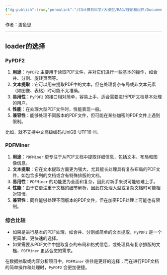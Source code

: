 ```yaml
---
{"dg-publish":true,"permalink":"/CS计算机科学/大模型/RAG/理论和组件/Document Loader/","noteIcon":"","created":"2024-01-18T22:28:36.963+08:00","updated":"2025-01-08T23:57:20.230+08:00"}
---
```



作者：游鱼思

---
## loader的选择

### PyPDF2

1. **用途**：`PyPDF2` 主要用于读取PDF文件，并对它们进行一些基本的操作，如合并、分割、旋转页面等。
2. **文本提取**：它可以用来提取PDF中的文本，但在处理复杂布局或非文本元素（如图像、表格）时可能不太准确。
3. **易用性**：`PyPDF2` 的接口相对简单，容易上手，适合需要进行PDF文档基本处理的用户。
4. **性能**：在处理大型PDF文件时，性能表现一般。
5. **兼容性**：能够处理不同版本的PDF文件，但可能在某些加密的PDF文件上遇到限制。

比如，就不支持中文高级编码/UniGB-UTF16-H。

### PDFMiner

1. **用途**：`PDFMiner` 更专注于从PDF文档中提取详细信息，包括文本、布局和图像信息。
2. **文本提取**：它在文本提取方面更为强大，尤其擅长处理具有复杂布局的PDF文件，如包含多列的文档或含有特殊排版的文档。
3. **易用性**：`PDFMiner` 的功能更为全面和复杂，因此对新手来说可能较难上手。
4. **性能**：由于它更注重于文档的细节解析，因此在处理大型或复杂文档时可能相对较慢。
5. **兼容性**：同样能够处理不同版本的PDF文件，但在加密PDF处理上可能也有限制。

### 综合比较

- 如果是进行基本的PDF处理，如合并、分割或简单的文本提取，`PyPDF2` 是一个更简单、更快速的选择。
- 如果需要从PDF文件中提取复杂的布局和格式信息，或处理具有复杂排版的文档，`PDFMiner` 更适合您的需求。

在数据抽取或内容分析项目中，`PDFMiner` 往往是更好的选择；而在进行PDF文档的简单操作和处理时，`PyPDF2` 会更加便捷。
